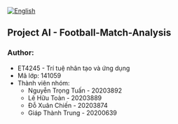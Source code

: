 [![English](https://img.shields.io/badge/lang-en-red.svg)](https://github.com/gnurt2041/Football-Match-Analysis/blob/main/README.english.md)
## Project AI - Football-Match-Analysis

### Author:
 - ET4245 - Trí tuệ nhân tạo và ứng dụng
 - Mã lớp: 141059
 - Thành viên nhóm:
     - Nguyễn Trọng Tuấn - 20203892 
     - Lê Hữu Toàn - 20203889 
     - Đỗ Xuân Chiến - 20203874 
     - Giáp Thành Trung - 20200639 
